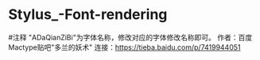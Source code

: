 # Stylus_-Font-rendering
#注释
"ADaQianZiBi"为字体名称，修改对应的字体修改名称即可。
作者：百度 Mactype贴吧"多兰的妖术"
连接：https://tieba.baidu.com/p/7419944051
